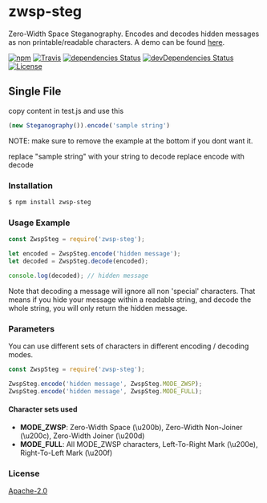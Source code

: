 # zwsp-steg
Zero-Width Space Steganography. Encodes and decodes hidden messages as non printable/readable characters. A demo can be found [here](https://offdev.net/demos/zwsp-steg-js).

[![npm](https://img.shields.io/npm/v/zwsp-steg.svg)](https://www.npmjs.com/package/zwsp-steg)
[![Travis](https://img.shields.io/travis/offdev/zwsp-steg-js.svg)](https://travis-ci.org/offdev/zwsp-steg-js)
[![dependencies Status](https://david-dm.org/offdev/zwsp-steg-js/status.svg)](https://david-dm.org/offdev/zwsp-steg-js)
[![devDependencies Status](https://david-dm.org/offdev/zwsp-steg-js/dev-status.svg)](https://david-dm.org/offdev/zwsp-steg-js?type=dev)
[![License](https://img.shields.io/github/license/offdev/zwsp-steg-js.svg)](https://www.apache.org/licenses/LICENSE-2.0)

## Single File
copy content in test.js and use this
```js
(new Steganography()).encode('sample string')
```
NOTE:
make sure to remove the example at the bottom if you dont want it.

replace "sample string" with your string
to decode replace encode with decode

### Installation
```bash
$ npm install zwsp-steg
```

### Usage Example
```.js
const ZwspSteg = require('zwsp-steg');

let encoded = ZwspSteg.encode('hidden message');
let decoded = ZwspSteg.decode(encoded);

console.log(decoded); // hidden message
```

Note that decoding a message will ignore all non 'special' characters. That means if you hide your message within a readable string, and decode the whole string, you will only return the hidden message.

### Parameters
You can use different sets of characters in different encoding / decoding modes.

```.js
const ZwspSteg = require('zwsp-steg');

ZwspSteg.encode('hidden message', ZwspSteg.MODE_ZWSP);
ZwspSteg.encode('hidden message', ZwspSteg.MODE_FULL);
```

#### Character sets used
- **MODE_ZWSP**: Zero-Width Space (\u200b), Zero-Width Non-Joiner (\u200c), Zero-Width Joiner (\u200d)
- **MODE_FULL**: All MODE_ZWSP characters, Left-To-Right Mark (\u200e), Right-To-Left Mark (\u200f)

### License
[Apache-2.0](https://www.apache.org/licenses/LICENSE-2.0)
